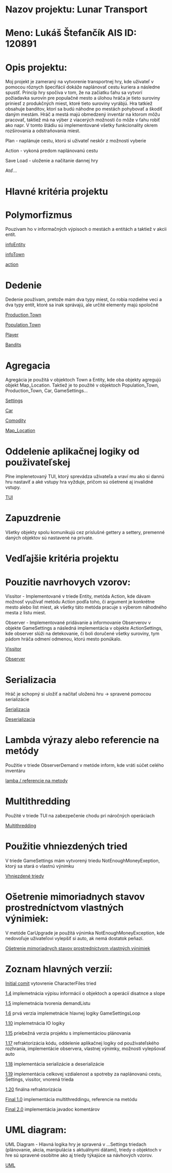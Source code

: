 # Nazov projektu: Lunar Transport
# Meno: Lukáš Štefančík AIS ID: 120891

# Opis projektu:
Moj projekt je zameraný na vytvorenie transportnej hry, kde uživateľ v pomocou rôznych špecifácií dokáže naplánovať cestu kuriera a následne spustiť.
Princíp hry spočíva v tom, že na začiatku ťahu sa vytvorí požiadavka surovín pre populačné mesto a úlohou hráča je tieto suroviny priniesť z produkčných miest, ktoré tieto suroviny vyrábjú. Hra tatkiež obsahuje banditov, ktorí sa budú náhodne po mestách pohybovať a škodiť daným mestám.
Hráč a mestá majú obmedzený inventár na ktorom môžu pracovať, taktiež má na výber z viacerých možnosti čo môže v ťahu robiť ako napr. 
V tomto štádiu sú implementované všetky funkcionality okrem rozširovania a odstraňovania miest.

Plan - naplánuje cestu, ktorú si uživateľ neskôr z možností vyberie

Action - vykoná predom naplánovanú cestu

Save Load - uloženie a načítanie dannej hry

Atď...

# Hlavné kritéria projektu

# Polymorfizmus
Pouzivam ho v informačných výpisoch o mestách a entitách a taktiež v akcii entít.

[infoEntity](https://github.com/OOP-FIIT/oop-2023-stv-17-a-lang-applirium/blob/b84e676bb3a2c054ab59c93999389401adf6d227/src/GameFiles/GameSettings.java#L204)

[infoTown](https://github.com/OOP-FIIT/oop-2023-stv-17-a-lang-applirium/blob/b84e676bb3a2c054ab59c93999389401adf6d227/src/GameFiles/GameSettings.java#L207)

[action](https://github.com/OOP-FIIT/oop-2023-stv-17-a-lang-applirium/blob/b84e676bb3a2c054ab59c93999389401adf6d227/src/GameFiles/ActionSettings.java#L35)


# Dedenie
Dedenie používam, pretože mám dva typy miest, čo robia rozdielne veci a dva typy entít, ktoré sa inak správajú, ale určité elementy majú spoločné

[Production Town](https://github.com/OOP-FIIT/oop-2023-stv-17-a-lang-applirium/blob/b84e676bb3a2c054ab59c93999389401adf6d227/src/CharacterFiles/Production_Town.java#L11)

[Population Town](https://github.com/OOP-FIIT/oop-2023-stv-17-a-lang-applirium/blob/b84e676bb3a2c054ab59c93999389401adf6d227/src/CharacterFiles/Population_Town.java#L11)

[Player](https://github.com/OOP-FIIT/oop-2023-stv-17-a-lang-applirium/blob/b84e676bb3a2c054ab59c93999389401adf6d227/src/CharacterFiles/Player.java#L10)

[Bandits](https://github.com/OOP-FIIT/oop-2023-stv-17-a-lang-applirium/blob/b84e676bb3a2c054ab59c93999389401adf6d227/src/CharacterFiles/Bandits.java#L10)

# Agregacia
Agregácia je použitá v objektoch Town a Entity, kde oba objekty agregujú objekt Map_Location. Taktiež je to použité v objektoch Population_Town, Production_Town, Car, GameSettings...

[Settings](https://github.com/OOP-FIIT/oop-2023-stv-17-a-lang-applirium/blob/b84e676bb3a2c054ab59c93999389401adf6d227/src/GameFiles/GameSettings.java#L12)

[Car](https://github.com/OOP-FIIT/oop-2023-stv-17-a-lang-applirium/blob/b84e676bb3a2c054ab59c93999389401adf6d227/src/CharacterFiles/Player.java#L12)

[Comodity](https://github.com/OOP-FIIT/oop-2023-stv-17-a-lang-applirium/blob/b84e676bb3a2c054ab59c93999389401adf6d227/src/CharacterFiles/Production_Town.java#L13)

[Map_Location](https://github.com/OOP-FIIT/oop-2023-stv-17-a-lang-applirium/blob/b84e676bb3a2c054ab59c93999389401adf6d227/src/CharacterFiles/Town.java#L19)

# Oddelenie aplikačnej logiky od použivateľskej
Plne implenetovaný TUI, ktorý sprevádza uživateľa a vraví mu ako si dannú hru nastaviť a aké vstupy hra vyžduje, pričom sú ošetrené aj invalidné vstupy.

[TUI](https://github.com/OOP-FIIT/oop-2023-stv-17-a-lang-applirium/blob/b84e676bb3a2c054ab59c93999389401adf6d227/src/GameFiles/TUI.java#L12)

# Zapuzdrenie
Všetky objekty spolu komunikujú cez príslušné gettery a settery, premenné daných objektov sú nastavené na private.

# Vedľajšie kritéria projektu

# Pouzitie navrhovych vzorov:
Vissitor - Implementované v triede Entity, metóda Action, kde dávam možnosť využívať metódu Action podľa toho, či argument je konkrétne mesto alebo list miest, ak všetky táto metóda pracuje s výberom náhodného mesta z listu miest.

Observer - Implementované pridávanie a informovanie Observerov v objekte GameSettings a následná implementácia v objekte ActionSettings, kde observer slúži na detekovanie, či boli doručené všetky suroviny, tym pádom hráča odmení odmenou, ktorú mesto ponúkalo.

[Vissitor](https://github.com/OOP-FIIT/oop-2023-stv-17-a-lang-applirium/blob/b84e676bb3a2c054ab59c93999389401adf6d227/src/CharacterFiles/Player.java#L33)

[Observer](https://github.com/OOP-FIIT/oop-2023-stv-17-a-lang-applirium/blob/b84e676bb3a2c054ab59c93999389401adf6d227/src/PatternFiles/ObserverDemand.java#L27)

# Serializacia
Hráč je schopný si uložiť a načítať uloženú hru -> spravené pomocou serializácie

[Serializacia](https://github.com/OOP-FIIT/oop-2023-stv-17-a-lang-applirium/blob/b84e676bb3a2c054ab59c93999389401adf6d227/src/GameFiles/GameSettings.java#L172)

[Deserializacia](https://github.com/OOP-FIIT/oop-2023-stv-17-a-lang-applirium/blob/b84e676bb3a2c054ab59c93999389401adf6d227/src/GameFiles/GameSettings.java#L185)

# Lambda výrazy alebo referencie na metódy
Použitie v triede ObserverDemand v metóde inform, kde vráti súčet celého inventáru

[lamba / referencie na metody](https://github.com/OOP-FIIT/oop-2023-stv-17-a-lang-applirium/blob/b84e676bb3a2c054ab59c93999389401adf6d227/src/PatternFiles/ObserverDemand.java#L29)

# Multithredding
Použité v triede TUI na zabezpečenie chodu pri náročných operáciach

[Multithredding](https://github.com/OOP-FIIT/oop-2023-stv-17-a-lang-applirium/blob/b84e676bb3a2c054ab59c93999389401adf6d227/src/GameFiles/TUI.java#L19)

# Použitie vhniezdených tried
V triede GameSettings mám vytvorený triedu NotEnoughMoneyExeption, ktorý sa stará o vlastnú výnimku

[Vhniezdené triedy](https://github.com/OOP-FIIT/oop-2023-stv-17-a-lang-applirium/blob/b84e676bb3a2c054ab59c93999389401adf6d227/src/GameFiles/GameSettings.java#L278)

# Ošetrenie mimoriadnych stavov prostredníctvom vlastných výnimiek:
V metóde CarUpgrade je použitá výnimka NotEnoughMoneyException, kde nedovoľuje uživateľovi vylepšiť si auto, ak nemá dostatok peňazí.

[Ošetrenie mimoriadnych stavov prostredníctvom vlastných výnimiek](https://github.com/OOP-FIIT/oop-2023-stv-17-a-lang-applirium/blob/89aefe1e519c9008e6bc6a64d96ee82f8001c5e6/src/GameFiles/GameSettings.java#L266)

# Zoznam hlavných verzií:
[Initial comit](https://github.com/OOP-FIIT/oop-2023-stv-17-a-lang-applirium/commit/3857dd846e5fca68dc3f94c1d2e35e3483efe4c5) vytovrenie CharacterFiles tried 

[1.4](https://github.com/OOP-FIIT/oop-2023-stv-17-a-lang-applirium/commit/b7db848c8bc9d271e7e9af353ed1fa639442e084) implemetnácia výpisu informácií o objektoch a operácií disatnce a slope

[1.5](https://github.com/OOP-FIIT/oop-2023-stv-17-a-lang-applirium/commit/f0125a2b25ac6c22b1fb90324d02387dcefa3b82) implemetnácia tvorenia demandListu

[1.6](https://github.com/OOP-FIIT/oop-2023-stv-17-a-lang-applirium/commit/dbc8874ce590d2e71c8bef3d9b1acd05b0a8d2b9) prvá verzia implemetnácie hlavnej logiky GameSettingsLoop

[1.10](https://github.com/OOP-FIIT/oop-2023-stv-17-a-lang-applirium/commit/bf45c1a5728a3dce5bf9601c1ac72b01917d5520) implemetnácia IO logiky

[1.15](https://github.com/OOP-FIIT/oop-2023-stv-17-a-lang-applirium/commit/940b7f1e34bc7ece1b8f0daddb895d12731fb05d) priebežná verzia projektu s implementáciou plánovania

[1.17](https://github.com/OOP-FIIT/oop-2023-stv-17-a-lang-applirium/commit/1645dc5768c8330a89197b44613875d954ae871c) refraktorizácia kódu, oddelenie aplikačnej logiky od použivateľského rozhrania, implementácie observera, vlastnej výnimky, možnosti vylepšovať auto

[1.18](https://github.com/OOP-FIIT/oop-2023-stv-17-a-lang-applirium/commit/0df6220b89f64763f6e5a9e7786a91fdfcbd3f99) implementácia serializácie a deserializácie

[1.19](https://github.com/OOP-FIIT/oop-2023-stv-17-a-lang-applirium/commit/93e39fdf3a6d1564593b8669e55a17514fd99755) implementácia celkovej vzdialenost a spotreby za naplánovanú cestu, Settings, vissitor, vnorená trieda

[1.20](https://github.com/OOP-FIIT/oop-2023-stv-17-a-lang-applirium/commit/2ca4bff45f4c2d1d4cd13513deffdee2068eb4e3) finálna refraktorizácia

[Final 1.0](https://github.com/OOP-FIIT/oop-2023-stv-17-a-lang-applirium/commit/2d0a53c7a7ab077730bd6801261c99edd17f20d5) implementácia multithreddingu, referencie na metódu

[Final 2.0](https://github.com/OOP-FIIT/oop-2023-stv-17-a-lang-applirium/commit/af32c369ed04fbcf2607e23ef30d038ea85a5d0c) implementácia javadoc komentárov

# UML diagram:
UML Diagram - Hlavná logika hry je spravená v ...Settings triedach (plánovanie, akcia, manipulácia s aktuálnymi dátami), triedy o objektoch v hre sú spravené osobitne ako aj triedy týkajúce sa návhových vzorov.
 
[UML](https://github.com/OOP-FIIT/oop-2023-stv-17-a-lang-applirium/blob/d7ff557a459f73b534491dfd3a4e21b899997b06/diagram.png)
